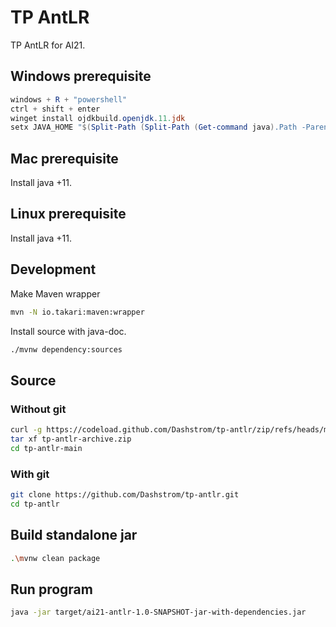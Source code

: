# TP AntLR

TP AntLR for AI21.

## Windows prerequisite

```powershell
windows + R + "powershell"
ctrl + shift + enter
winget install ojdkbuild.openjdk.11.jdk
setx JAVA_HOME "$(Split-Path (Split-Path (Get-command java).Path -Parent) -Parent)"
```

## Mac prerequisite

Install java +11.

## Linux prerequisite

Install java +11.

## Development

Make Maven wrapper

```sh
mvn -N io.takari:maven:wrapper
```

Install source with java-doc.

```sh
./mvnw dependency:sources
```

## Source

### Without git

```sh
curl -g https://codeload.github.com/Dashstrom/tp-antlr/zip/refs/heads/master --output tp-antlr.zip
tar xf tp-antlr-archive.zip
cd tp-antlr-main
```

### With git

```sh
git clone https://github.com/Dashstrom/tp-antlr.git
cd tp-antlr
```

## Build standalone jar

```sh
.\mvnw clean package
```

## Run program

```sh
java -jar target/ai21-antlr-1.0-SNAPSHOT-jar-with-dependencies.jar
```
